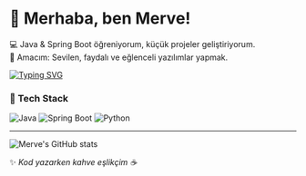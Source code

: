 # 👋 Merhaba, ben Merve!  

💻 Java & Spring Boot öğreniyorum, küçük projeler geliştiriyorum.  
🌱 Amacım: Sevilen, faydalı ve eğlenceli yazılımlar yapmak.  

[![Typing SVG](https://readme-typing-svg.herokuapp.com/?lines=Java+Developer+in+progress;Spring+Boot+Enthusiast;Always+learning+new+things)](https://git.io/typing-svg)

### 🚀 Tech Stack  
![Java](https://img.shields.io/badge/Java-ED8B00?style=for-the-badge&logo=java&logoColor=white) 
![Spring Boot](https://img.shields.io/badge/Spring%20Boot-6DB33F?style=for-the-badge&logo=springboot&logoColor=white) 
![Python](https://img.shields.io/badge/Python-3776AB?style=for-the-badge&logo=python&logoColor=white)  

---

![Merve's GitHub stats](https://github-readme-stats.vercel.app/api?username=KULLANICIADIN&show_icons=true&theme=tokyonight)  

✨ *Kod yazarken kahve eşlikçim ☕*  
